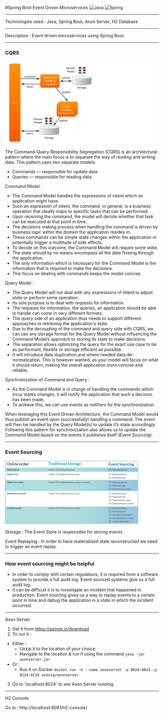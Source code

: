 #Spring Boot Event Driven Microservices
![Java](https://img.shields.io/badge/java-%23ED8B00.svg?style=for-the-badge&logo=java&logoColor=white)
![Spring](https://img.shields.io/badge/spring-%236DB33F.svg?style=for-the-badge&logo=spring&logoColor=white)

---
Technologies used : Java, Spring Boot, Axon Server, H2 Database

---
Description : Event driven microservices using Spring Boot.

---

<h3>CQRS</h3>

![cqrs](img/cqrs.png)

The Command-Query Responsibility Segregation (CQRS) is an architectural pattern where the main focus is to separate the way of reading and writing data. This pattern uses two separate models:
- Commands — responsible for update data.
- Queries — responsible for reading data.

Command Model : 
- The Command Model handles the expressions of intent which an application might have. 
- Such an expression of intent, the command, in general, is a business operation that ideally maps to specific tasks that can be performed. 
- Upon receiving the command, the model will decide whether that task can be executed at that point in time. 
- The decisions making process when handling the command is driven by business logic within the domain the application resides in. 
- These commands can be simple state changes within the application or potentially trigger a multitude of side effects. 
- To decide on this outcome, the Command Model will require some state. 
- The state should by no means encompass all the data flowing through the application. 
- The only information which is necessary for the Command Model is the information that is required to make the decisions.
- This focus on dealing with commands keeps the model concise.

Query Model :
- The Query Model will not deal with any expressions of intent to adjust state or perform some operation. 
- Its sole purpose is to deal with requests for information. 
- The requests for information, the queries, an application should be able to handle can come in very different formats.
- The query side of an application thus needs to support different approaches to retrieving the application's state. 
- Due to the decoupling of the command and query side with CQRS, we can use any storage format for the Query Model without influencing the Command Model’s approach to storing its state to make decisions.
- The separation allows optimizing the query for the exact use case to be as performant, flexible or storage efficient as possible. 
- It will introduce data duplication and where needed data de-normalization. This is however wanted, as your model will focus on what it should return, making the overall application more concise and reliable.

Synchronization of Command and Query :
- As the Command Model is in charge of handling the commands which incur states changes, it will notify the application that such a decision has been made. 
- To achieve this, we can use events as notifiers for the synchronization.

When leveraging this Event Driven Architecture, the Command Model would thus publish an event upon (successfully) handling a command. 
The event will then be handled by the Query Model(s) to update it’s state accordingly. 
Following this pattern for synchronization also allows us to update the Command Model based on the events it publishes itself (Event Sourcing).

---

<h3>Event Sourcing</h3>

![Event Sourcing](img/eventSourcing.png)

Storage : The Event Store is responsible for storing events. 

Event Replaying : In order to have materialized state reconstructed we need to trigger an event replay. 



--- 

<h3>How event sourcing might be helpful</h3>

- In order to comply with certain regulations, it is required from a software system to provide a full audit log. Event-sourced systems give us a full audit log.
- It can be difficult it is to investigate an incident that happened in production. Event sourcing gives us a way to replay events to a certain point in time and debug the application in a state in which the incident occurred.

---

Axon Server

1. Get it from https://axoniq.io/download
2. To run it :
- Either :
  - Unzip it to the location of your choice.
  - Navigate to the location & run it using the command `java -jar axonserver.jar`
- Or :
  - Run it on Docker `docker run -d --name axonserver -p 8024:8024 -p 8124:8124 axoniq/axonserver`
3. Go to 'localhost:8024' to see Axon Server running.

---

H2 Console

Go to : http://localhost:8081/h2-console/